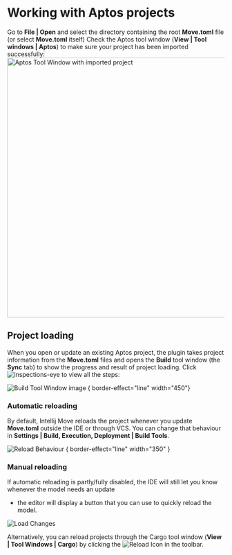 # Working with Aptos projects

<procedure title="Open an existing Aptos project" id="open_existing_aptos_project">
<step>Go to <b>File | Open</b> and select the directory containing the root <b>Move.toml</b> file 
(or select <b>Move.toml</b> itself)
</step>
<step>Check the Aptos tool window (<b>View | Tool windows | Aptos</b>) to make sure your project has been imported successfully:
<img src="opened_project.png" alt="Aptos Tool Window with imported project" border-effect="line" width="600">
</step>
</procedure>

<procedure title="Create new Aptos project" id="create_new_aptos_project">
<step></step>
</procedure>

## Project loading

When you open or update an existing Aptos project, the plugin takes project information from the **Move.toml** files 
and opens the **Build** tool window (the **Sync** tab) to show the progress and result of project loading. 
Click ![inspections-eye](inspectionsEye.svg) to view all the steps:

![Build Tool Window image](build_sync.png) { border-effect="line" width="450"}

### Automatic reloading

By default, Intellij Move reloads the project whenever you update **Move.toml** outside the IDE or through VCS. 
You can change that behaviour in **Settings | Build, Execution, Deployment | Build Tools**.

![Reload Behaviour](reload_behaviour.png) { border-effect="line" width="350" }

### Manual reloading

If automatic reloading is partly/fully disabled, the IDE will still let you know whenever the model needs an update 
- the editor will display a button that you can use to quickly reload the model.

![Load Changes](load_changes.gif)

Alternatively, you can reload projects through the Cargo tool window (**View | Tool Windows | Cargo**) 
by clicking the ![Reload Icon](refresh.svg) in the toolbar.

